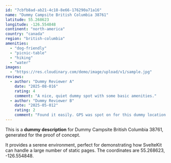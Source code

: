 ```yaml
---
id: "7cbfb8ad-ab21-4c18-8e66-176290a71a16"
name: "Dummy Campsite British Columbia 38761"
latitude: 55.268623
longitude: -126.554848
continent: "north-america"
country: "canada"
region: "british-columbia"
amenities:
  - "dog-friendly"
  - "picnic-table"
  - "hiking"
  - "water"
images:
  - "https://res.cloudinary.com/demo/image/upload/v1/sample.jpg"
reviews:
  - author: "Dummy Reviewer A"
    date: "2025-08-016"
    rating: 4
    comment: "A nice, quiet dummy spot with some basic amenities."
  - author: "Dummy Reviewer B"
    date: "2025-05-012"
    rating: 2
    comment: "Found it easily. GPS was spot on for this dummy location."
---
```


This is a **dummy description** for Dummy Campsite British Columbia 38761, generated for the proof of concept.

It provides a serene environment, perfect for demonstrating how SvelteKit can handle a large number of static pages. The coordinates are 55.268623, -126.554848.
